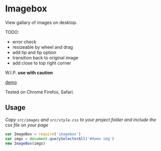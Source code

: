 # Imagebox

View gallary of images on desktop.

TODO:

* error check
* resizeable by wheel and drag
* add tip and tip option
* transition back to original image
* add close to top right corner

W.I.P. **use with caution**

[demo](https://chemzqm.github.io/imagebox/)

Tested on Chrome Firefox, Safari.

## Usage

_Copy `src/images` and `src/style.css` to your project folder and include the css file on your page_ 

``` js
var ImageBox = require('imagebox')
var imgs = document.querySelectorAll('#demo img')
new ImageBox(imgs)
```





















